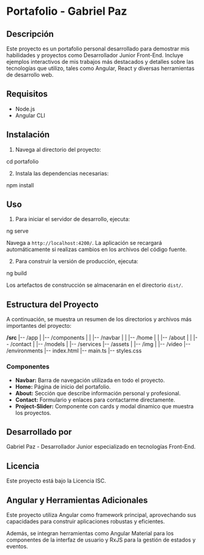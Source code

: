 # Portafolio - Gabriel Paz

## Descripción
Este proyecto es un portafolio personal desarrollado para demostrar mis habilidades y proyectos como Desarrollador Junior Front-End. Incluye ejemplos interactivos de mis trabajos más destacados y detalles sobre las tecnologías que utilizo, tales como Angular, React y diversas herramientas de desarrollo web.

## Requisitos
- Node.js
- Angular CLI

## Instalación
1. Navega al directorio del proyecto:

cd portafolio


2. Instala las dependencias necesarias:

npm install

## Uso
1. Para iniciar el servidor de desarrollo, ejecuta:

ng serve

Navega a `http://localhost:4200/`. La aplicación se recargará automáticamente si realizas cambios en los archivos del código fuente.

2. Para construir la versión de producción, ejecuta:

ng build

Los artefactos de construcción se almacenarán en el directorio `dist/`.

## Estructura del Proyecto
A continuación, se muestra un resumen de los directorios y archivos más importantes del proyecto:

**/src**
|-- /app
|   |-- /components
|   |   |-- /navbar
|   |   |-- /home
|   |   |-- /about
|   |   |-- /contact
|   |-- /models
|   |-- /services
|-- /assets
|   |-- /img
|   |-- /video
|-- /environments
|-- index.html
|-- main.ts
|-- styles.css

### Componentes
- **Navbar:** Barra de navegación utilizada en todo el proyecto.
- **Home:** Página de inicio del portafolio.
- **About:** Sección que describe información personal y profesional.
- **Contact:** Formulario y enlaces para contactarme directamente.
- **Project-Slider:** Componente con cards y modal dinamico que muestra los proyectos.

## Desarrollado por
Gabriel Paz - Desarrollador Junior especializado en tecnologías Front-End.

## Licencia
Este proyecto está bajo la Licencia ISC.

## Angular y Herramientas Adicionales
Este proyecto utiliza Angular como framework principal, aprovechando sus capacidades para construir aplicaciones robustas y eficientes.

Además, se integran herramientas como Angular Material para los componentes de la interfaz de usuario y RxJS para la gestión de estados y eventos.
